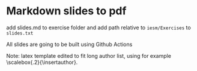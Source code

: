 # Markdown slides to pdf

add slides.md to exercise folder and add path relative to `iesm/Exercises` to `slides.txt`

All slides are going to be built using Github Actions

Note: latex template edited to fit long author list, using for example \scalebox{.2}{\insertauthor}. 

